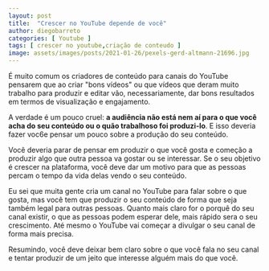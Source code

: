```yaml
---
layout: post
title:  "Crescer no YouTube depende de você"
author: diegobarreto
categories: [ Youtube ]
tags: [ crescer no youtube,criação de conteudo ]
image: assets/images/posts/2021-01-26/pexels-gerd-altmann-21696.jpg
---
```


É muito comum os criadores de conteúdo para canais do YouTube pensarem que ao criar "bons vídeos" ou que vídeos que deram muito trabalho para produzir e editar vão, necessariamente, dar bons resultados em termos de visualização e engajamento.

A verdade é um pouco cruel: **a audiência não está nem aí para o que você acha do seu conteúdo ou o quão trabalhoso foi produzi-lo**. E isso deveria fazer voc6e pensar um pouco sobre a produção do seu conteúdo.

Você deveria parar de pensar em produzir o que você gosta e começão a produzir algo que outra pessoa va gostar ou se interessar. Se o seu objetivo é crescer na plataforma, você deve dar um motivo para que as pessoas percam o tempo da vida delas vendo o seu conteúdo.

Eu sei que muita gente cria um canal no YouTube para falar sobre o que gosta, mas você tem que produzir o seu conteúdo de forma que seja também legal para outras pessoas. Quanto mais claro for o porquê do seu canal existir, o que as pessoas podem esperar dele, mais rápido sera o seu crescimento. Até mesmo o YouTube vai começar a divulgar o seu canal de forma mais precisa.

Resumindo, você deve deixar bem claro sobre o que você fala no seu canal e tentar produzir de um jeito que interesse alguém mais do que você. 